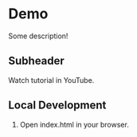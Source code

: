 # Demo

Some description!

## Subheader

Watch tutorial in YouTube.

## Local Development

1. Open index.html in your browser.